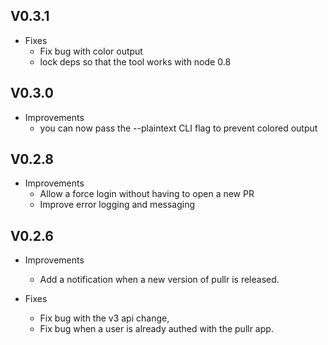 ## V0.3.1

* Fixes
  * Fix bug with color output
  * lock deps so that the tool works with node 0.8

## V0.3.0

* Improvements
  * you can now pass the --plaintext CLI flag to prevent colored output

## V0.2.8

* Improvements
  * Allow a force login without having to open a new PR
  * Improve error logging and messaging

## V0.2.6

* Improvements
  * Add a notification when a new version of pullr is released.

* Fixes
  * Fix bug with the v3 api change,
  * Fix bug when a user is already authed with the pullr app.

